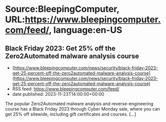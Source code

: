 # Source:BleepingComputer, URL:https://www.bleepingcomputer.com/feed/, language:en-US

## Black Friday 2023: Get 25% off the Zero2Automated malware analysis course
 - [https://www.bleepingcomputer.com/news/security/black-friday-2023-get-25-percent-off-the-zero2automated-malware-analysis-course](https://www.bleepingcomputer.com/news/security/black-friday-2023-get-25-percent-off-the-zero2automated-malware-analysis-course)
 - RSS feed: https://www.bleepingcomputer.com/feed/
 - date published: 2023-11-23T14:00:00+00:00

The popular Zero2Automated malware analysis and reverse-engineering course has a Black Friday 2023 through Cyber Monday sale, where you can get 25% off sitewide, including gift certificates and courses. [...]

